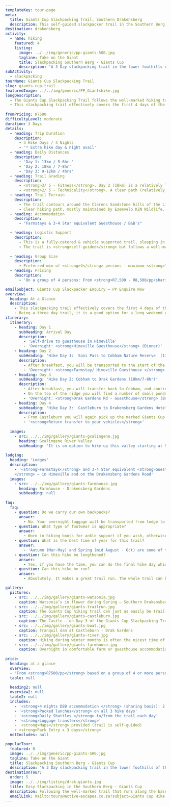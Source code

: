 ```yaml
---
templateKey: tour-page
meta:
  title: Giants Cup Slackpacking Trail, Southern Drakensberg
  description: This self-guided slackpacker trail in the Southern Berg covers the first 4 days of the Giants Cup Trail in three. Overnighting in comfortable lodges and farm-stays with catering and luggage transfers provided.
destination: drakensberg
activity:
  - name: hiking
    featured: 4
    listing:
      image: ../../img/generic/pp-giants-500.jpg
      tagline: Take on the Giant
      title: Slackpacking Southern Berg - Giants Cup
      description: "A 3 Day slackpacking trail in the lower foothills of the Southern Berg. With comfy farmstays, catering & luggage support - this is a good friend and family hike for novice-intermediate hikers."
subActivity:
  - slackpacking  
tourName: Giants Cup Slackpacking Trail
slug: giants-cup-trail
featuredImage: ../../img/generic/PP_Giantshike.jpg
longDescription:
  - The Giants Cup Slackpacking Trail follows the well-marked hiking trail that runs along the base of the southern Drakensberg. Contouring around the Sandstone outcrops of the Little Berg, the trail affords magnificent views of the high mountains and a good chance of game sightings. 
  - This slackpacking trail effectively covers the first 4 days of the Giants Cup Trail in three, and can be extended to cover the full 5-day 60km trail all the way through to Bushmens Nek. Overnighting in comfortable lodges and farm-stays.
  
fromPricing: R7500
difficultyLevel: moderate
duration: 3 Days
details:
  - heading: Trip Duration
    description:
      - 3 Hike Days / 4 Nights 
      - '* Extra hike day & night avail'
  - heading: Daily Distances
    description:
      - 'Day 1: 13km / 5-6hr '
      - 'Day 2: 18km / 7-8hr'
      - 'Day 3: 9-12km / 4hrs'
  - heading: Trail Grading
    description:
      - <strong>3/ 5 - Fitness</strong>. Day 2 (18km) is a relatively long day though the ascent is not great.
      - <strong>2/ 5 - Technicality</strong>. A clear path (relatively well maintained), with no sheer vertical sections.
  - heading: Trail Terrain
    description:
      - The trail contours around the Clarens Sandstone hills of the Little Berg (at 1250 – 2000m altitude). 
      - Clear hiking path, mostly maintained by Ezemvelo KZN Wildlife.
  - heading: Accommodation
    description:
      - "Farmstays & 3-4 Star equivalent Guesthouse / B&B's"

  - heading: Logistic Support
    description:
      - This is a fully-catered & vehicle supported trail, sleeping in comfortable farmhouses or lodges. 
      - The trail is <strong>self-guided</strong> but follows a well-marked trail with emergency support service.
     
  - heading: Group Size
    description:
      - Preferred min of <strong>4</strong> persons - maximum <strong>12</strong> per group
  - heading: Pricing
    description:
      - 'On a group of 4 persons: From <strong>R7,500 - R8,500/pp/sharing</strong>'

emailSubject: Giants Cup Slackpacker Enquiry – PP Enquire Now
overview:
  heading: At a Glance
  description:
    - This slackpacking trail effectively covers the first 4 days of the Giants Cup Trail, and can be extended to cover the full 5-day 60km trail all the way through to Bushmens Nek. At the end of each days hike, you are ferried a short distance to a comfortable lodge or farmstay, with your bags awaiting your arrival. This means you can hike the trail without the burden of a heavy pack, giving you more time to take that swim in a refreshing mountain pool or photograph the wild flowers along the way.
    - Being a three day trail, it is a good option for a long weekend getaway. For those walkers who want to marry fine dining and more luxury lodgings to the experience, this trail can be upgraded to do so.
itinerary:
  itinerary:
    - heading: Day 1
      subHeading: Arrival Day
      description:
        - 'Self-drive to guesthouse in Himeville'
        - 'Overnight: <strong>Himeville Guesthouse</strong> (Dinner)'
    - heading: Day 2
      subHeading: 'Hike Day 1:  Sani Pass to Cobham Nature Reserve  (13km/ 5-6hr hike time)'
      description:
        - After breakfast, you will be transported to the start of the trail, a few km up the Sani Pass road. After crossing between the Mkomazana and Gxalingwa valleys, Ngwenya Pools makes an ideal refresher point, before the trail ascends gradually through attractive country into the Pholela valley. The suspension bridge marks the entry into Cobham reserve, from where you will be collected & transferred to your overnight stay. 
        - 'Overnight: <strong>Farmstay/ Himeville Guesthouse </strong> (Breakfast, packed lunch & dinner)'
    - heading: Day 3
      subHeading: 'Hike Day 2: Cobham to Drak Gardens (18km/7-8hr)'
      description:
        - After breakfast, you will transfer back to Cobham, and continue the trail. The trail ascends Siphongweni Ridge, past Tortoise Rocks, before traversing its southern flank and dropping down into the Mzimkulwana valley. Mzimkulwana Hut (normally the 2nd nights hut on the GC Trail) makes for a shady rest point, as from here it is a steady climb out of the valley, towards Little Bamboo Mountain.
        - On the top of the ridge you will find a number of small ponds (tarns) where blue cranes frequent, and the remains of a petrified forest. The trail then follows the beautiful Killiecrankie stream, down to Drakensberg Gardens Valley, where you will be collected and transferred to your next night’s guesthouse. 
        - 'Overnight: <strong>Drak Gardens Rd - Guesthouse</strong> (Breakfast, packed lunch & dinner)'
    - heading: Day 4
      subHeading: 'Hike Day 3:  Castleburn to Drakensberg Gardens Hotel (10km/4hr)'
      description:
        - From Castleburn you will again pick up the marked Giants Cup Trail. The first half of the trail ascends the ridge to the west of Garden Castle mountain via the scenic but steep Black Eagle Pass which reaches an altitude of 1900 metres. Many pleasant vistas present themselves as you follow the contour path to the top of the Drakensberg Gardens hotel, at which point you will come down. 
        - '<strong>Return transfer to your vehicles</strong>'
        
  images:
    - src: ../../img/gallery/giants-gxalingene.jpg
      heading: Gxalingene River Valley
      subHeading: 'It is an option to hike up this valley starting at Sani Pass hotel - Day 1 of the Giants Cup Slackpacker'
    
lodging:
  heading: 'Lodges'
  description:
    - '<strong>Farmstays</strong> and 3-4 Star equivalent <strong>Guesthouse / B&Bs
    </strong> – in Himeville and on the Drakensberg Gardens Road'
  images:
    - src: ../../img/gallery/giants-farmhouse.jpg
      heading: Farmhouse - Drakensberg Gardens
      subHeading: null
    
faq:
  faq:
    - question: Do we carry our own backpacks?
      answer:
        - No. Your overnight luggage will be transported from lodge to lodge on this trail. 
    - question: What type of footwear is appropriate?
      answer:
        - Worn in hiking boots for ankle support if you wish, otherwise a hiking or trail-running shoe will be fine for this little berg trail. 
    - question: What is the best time of year for this trail?
      answer:
        - 'Autumn (Mar-May) and Spring (mid August - Oct) are some of the best months. For the most stable weather, winter months (June-July) can be the best: chilly starts but generally warm and dry days with a warm lodge to snuggle down overnight. The hottest months (Nov-Feb) tend to have heavy afternoon thunderstorms.'
    - question: Can this hike be lengthened?
      answer:
        - Yes, if you have the time, you can do the final hike day which goes from Swiman’s hut (just beyond Drak Gardens hotel) through to Bushmens Nek hotel – approx. 12km. A night at Bushmens Nek hotel is a great way to finish off the trail.
    - question: Can this hike be run?
      answer:
        - Absolutely. It makes a great trail run. The whole trail can be comfortably run in 3 days or over a weekend. There is an event which does this trail, but we can organise it for you as a private run with your friends.

gallery:
  pictures:
    - src: ../../img/gallery/giants-watsonia.jpg
      caption: Watsonia’s in flower during Spring – Southern Drakensberg.
    - src: ../../img/gallery/giants-trailrun.jpg
      caption: The Giants Cup hiking trail can just as easily be trail-run. We were treated to a snow dusting when we did it in September.
    - src: ../../img/gallery/giants-castleburn.jpg
      caption: The Castle – on Day 3 of the Giants Cup Slackpacking Trail
    - src: ../../img/gallery/giants-boat.jpg
      caption: Tranquil dam at Castleburn - Drak Gardens
    - src: ../../img/gallery/giants-river.jpg
      caption: Hiking during winter months is often the nicest time of year – with the most stable weather conditions.  
    - src: ../../img/gallery/giants-farmhouse.jpg
      caption: Overnight in comfortable farm or guesthouse accommodation on the Giants Cup Slackpacker.   
    
price:
  heading: at a glance
  overview: 
  - 'From <strong>R7500/pp</strong> based on a group of 4 or more persons'
  table: null
  
  heading2: null
  overview2: null
  table2: null
  includes:
    - '<strong>4 nights DBB accommodation </strong> (sharing basis): 2 nights in Himeville  & 2 nights Drakensberg Gardens valley'
    - '<strong>Packed lunches</strong> on all 3 hike days'
    - '<strong>Daily Shuttles </strong> to/from the trail each day'
    - '<strong>Luggage transfers</strong>'
    -  <strong>Maps</strong> provided (trail is self-guided)
    - <strong>Park Entry x 3 days</strong>
  notIncludes: null

popularTour:
  featured: 0
  image: ../../img/generic/pp-giants-500.jpg
  tagline: Take on the Giant
  title: Slackpacking Southern Berg - Giants Cup
  description: "A 3 Day slackpacking trail in the lower foothills of the Southern Berg. With comfy farmstays, catering & luggage support - this is a good friend and family hike for novice-intermediate hikers."
destinationTour:
  order: 5
  image: ../../img/listing/drak-giants.jpg
  title: Easy Slackpacking in the Southern Berg – Giants Cup
  description: Following the well-marked trail that runs along the base of the Southern Berg, this 3 day slackpacking hike follows the Giants Cup Trail in the little berg, but overnighting in comfy guesthouses with catering and daily luggage transfers provided. Without the burden of a heavy pack, enjoy more time to take a swim in a mountain stream, or photograph the wild flowers along the way.
  emailLink: mailto:tours@active-escapes.co.za?subject=Giants Cup Hike Enquiry – Drak Destination Listing  
---
```

